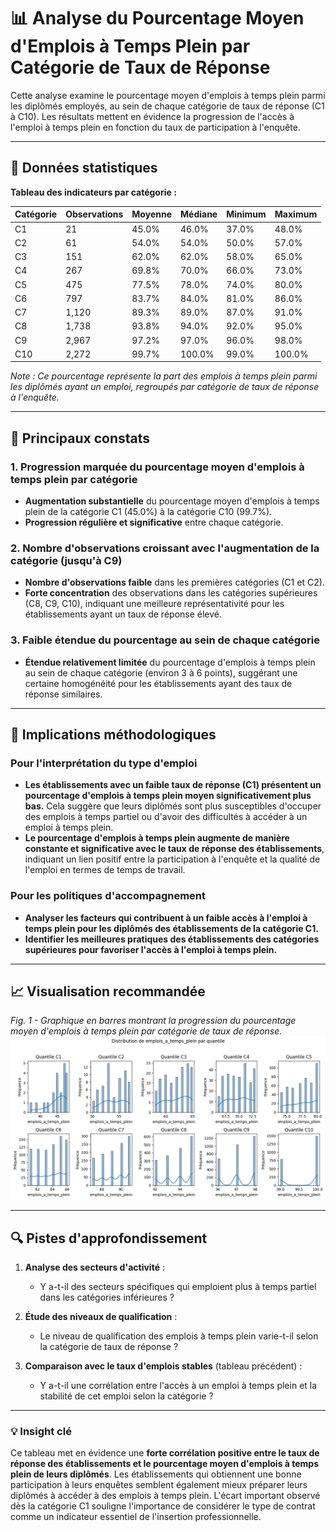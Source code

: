 
# 📊 Analyse du Pourcentage Moyen d'Emplois à Temps Plein par Catégorie de Taux de Réponse

Cette analyse examine le pourcentage moyen d'emplois à temps plein parmi les diplômés employés, au sein de chaque catégorie de taux de réponse (C1 à C10). Les résultats mettent en évidence la progression de l'accès à l'emploi à temps plein en fonction du taux de participation à l'enquête.

-----

## 🔢 Données statistiques

**Tableau des indicateurs par catégorie :**

| Catégorie | Observations | Moyenne | Médiane | Minimum | Maximum |
|-----------|--------------|---------|---------|---------|---------|
| C1        | 21           | 45.0%   | 46.0%   | 37.0%   | 48.0%   |
| C2        | 61           | 54.0%   | 54.0%   | 50.0%   | 57.0%   |
| C3        | 151          | 62.0%   | 62.0%   | 58.0%   | 65.0%   |
| C4        | 267          | 69.8%   | 70.0%   | 66.0%   | 73.0%   |
| C5        | 475          | 77.5%   | 78.0%   | 74.0%   | 80.0%   |
| C6        | 797          | 83.7%   | 84.0%   | 81.0%   | 86.0%   |
| C7        | 1,120        | 89.3%   | 89.0%   | 87.0%   | 91.0%   |
| C8        | 1,738        | 93.8%   | 94.0%   | 92.0%   | 95.0%   |
| C9        | 2,967        | 97.2%   | 97.0%   | 96.0%   | 98.0%   |
| C10       | 2,272        | 99.7%   | 100.0%  | 99.0%   | 100.0%  |

*Note : Ce pourcentage représente la part des emplois à temps plein parmi les diplômés ayant un emploi, regroupés par catégorie de taux de réponse à l'enquête.*

-----

## 🎯 Principaux constats

### 1\. Progression marquée du pourcentage moyen d'emplois à temps plein par catégorie

  - **Augmentation substantielle** du pourcentage moyen d'emplois à temps plein de la catégorie C1 (45.0%) à la catégorie C10 (99.7%).
  - **Progression régulière et significative** entre chaque catégorie.

### 2\. Nombre d'observations croissant avec l'augmentation de la catégorie (jusqu'à C9)

  - **Nombre d'observations faible** dans les premières catégories (C1 et C2).
  - **Forte concentration** des observations dans les catégories supérieures (C8, C9, C10), indiquant une meilleure représentativité pour les établissements ayant un taux de réponse élevé.

### 3\. Faible étendue du pourcentage au sein de chaque catégorie

  - **Étendue relativement limitée** du pourcentage d'emplois à temps plein au sein de chaque catégorie (environ 3 à 6 points), suggérant une certaine homogénéité pour les établissements ayant des taux de réponse similaires.

-----

## 🏫 Implications méthodologiques

### Pour l'interprétation du type d'emploi

  - **Les établissements avec un faible taux de réponse (C1) présentent un pourcentage d'emplois à temps plein moyen significativement plus bas.** Cela suggère que leurs diplômés sont plus susceptibles d'occuper des emplois à temps partiel ou d'avoir des difficultés à accéder à un emploi à temps plein.
  - **Le pourcentage d'emplois à temps plein augmente de manière constante et significative avec le taux de réponse des établissements**, indiquant un lien positif entre la participation à l'enquête et la qualité de l'emploi en termes de temps de travail.

### Pour les politiques d'accompagnement

  - **Analyser les facteurs qui contribuent à un faible accès à l'emploi à temps plein pour les diplômés des établissements de la catégorie C1.**
  - **Identifier les meilleures pratiques des établissements des catégories supérieures pour favoriser l'accès à l'emploi à temps plein.**

-----

## 📈 Visualisation recommandée

*Fig. 1 - Graphique en barres montrant la progression du pourcentage moyen d'emplois à temps plein par catégorie de taux de réponse.*
![Distribution des taux d'emplois a temps plein](../Images/Emplois_a_temps_plein.png) 


-----

## 🔍 Pistes d'approfondissement

1.  **Analyse des secteurs d'activité** :

      - Y a-t-il des secteurs spécifiques qui emploient plus à temps partiel dans les catégories inférieures ?

2.  **Étude des niveaux de qualification** :

      - Le niveau de qualification des emplois à temps plein varie-t-il selon la catégorie de taux de réponse ?

3.  **Comparaison avec le taux d'emplois stables** (tableau précédent) :

      - Y a-t-il une corrélation entre l'accès à un emploi à temps plein et la stabilité de cet emploi selon la catégorie ?

-----

### 💡 Insight clé

Ce tableau met en évidence une **forte corrélation positive entre le taux de réponse des établissements et le pourcentage moyen d'emplois à temps plein de leurs diplômés**. Les établissements qui obtiennent une bonne participation à leurs enquêtes semblent également mieux préparer leurs diplômés à accéder à des emplois à temps plein. L'écart important observé dès la catégorie C1 souligne l'importance de considérer le type de contrat comme un indicateur essentiel de l'insertion professionnelle.
